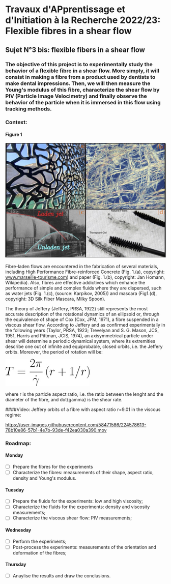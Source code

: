 # Travaux d'APprentissage et d'Initiation à la Recherche 2022/23: Flexible fibres in a shear flow

## Sujet N°3 bis: flexible fibers in a shear flow

### The objective of this project is to experimentally study the behavior of a flexible fibre in a shear flow. More simply, it will consist in making a fibre from a product used by dentists to make dental impressions. Then, we will then measure the Young's modulus of this fibre, characterize the shear flow by PIV (Particle Image Velocimetry) and finally observe the behavior of the particle when it is immersed in this flow using tracking methods.


### Context:
#### Figure 1
![alt text](https://github.com/ddg93/TAPIR23/blob/main/mucem_paper.jpg?raw=true)

Fibre-laden flows are encountered in the fabrication of several materials, including High Performance Fibre-reinforced Concrete (Fig. 1.(a), copyright: www.marseille-tourisme.com) and paper (Fig. 1.(b), copyright: Jan Homann, Wikipedia). Also, fibres are effective addictives which enhance the performance of simple and complex fluids where they are dispersed, such as water jets (Fig. 1.(c), (source: Karpikov, 2005)) and mascara (Fig1.(d), copyright: 3D Silk Fiber Mascara, Milky Spoon).

The theory of Jeffery (Jeffery, PRSA, 1922) still represents the most accurate description of the rotational dynamics of an ellipsoid or, through the equivalence of shape of Cox (Cox, JFM, 1971), a fibre suspended in a viscous shear flow. According to Jeffery and as confirmed experimentally in the following years (Taylor, PRSA, 1923; Trevelyan and S. G. Mason, JCS, 1951, Harris and Pittman, JCIS, 1974), an axisymmetrical particle under shear will determine a periodic dynamical system, where its extremities describe one out of infinite and equiprobable, closed orbits, i.e. the Jeffery orbits. Moreover, the period of rotation will be:

![alt text](https://github.com/ddg93/TAPIR23/blob/main/Tjeffery.jpg?raw=true)

where r is the particle aspect ratio, i.e. the ratio between the lenght and the diameter of the fibre, and dot{gamma} is the shear rate.

####Video: Jeffery orbits of a fibre with aspect ratio r=9.01 in the viscous regime:

https://user-images.githubusercontent.com/58471586/224578613-78b10e86-57b1-4e7b-93de-f42ea030a390.mov



### Roadmap:
#### Monday
- [ ] Prepare the fibres for the experiments
- [ ] Characterize the fibres: measurements of their shape, aspect ratio, density and Young's modulus.
#### Tuesday
- [ ] Prepare the fluids for the experiments: low and high viscosity;
- [ ] Characterize the fluids for the experiments: density and viscosity measurements;
- [ ] Characterize the viscous shear flow: PIV measurements;
#### Wednesday
- [ ] Perform the experiments;
- [ ] Post-process the experiments: measurements of the orientation and deformation of the fibres;
#### Thursday
- [ ] Anaylise the results and draw the conclusions.
